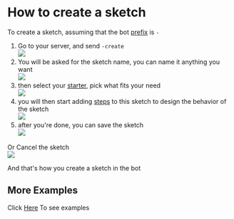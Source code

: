 # How to create a sketch
To create a sketch, assuming that the bot [prefix](prefix.md) is `-`

1. Go to your server, and send `-create`\
![](https://i.imgur.com/wHmMZvW.jpg)
2. You will be asked for the sketch name, you can name it anything you want\
![](https://i.imgur.com/ltfaIsN.jpg)
3. then select your [starter](../starters/), pick what fits your need\
![](https://i.imgur.com/DoyS1fI.jpg)
4. you will then start adding [steps](../steps/) to this sketch to design the behavior of the sketch\
![](https://i.imgur.com/PK5CyS1.jpg)
5. after you're done, you can save the sketch\
![](https://i.imgur.com/F2CjZfW.jpg)

Or Cancel the sketch\
![](https://i.imgur.com/PmCRpL1.jpg)

And that's how you create a sketch in the bot

## More Examples
Click [Here](../examples/) To see examples
